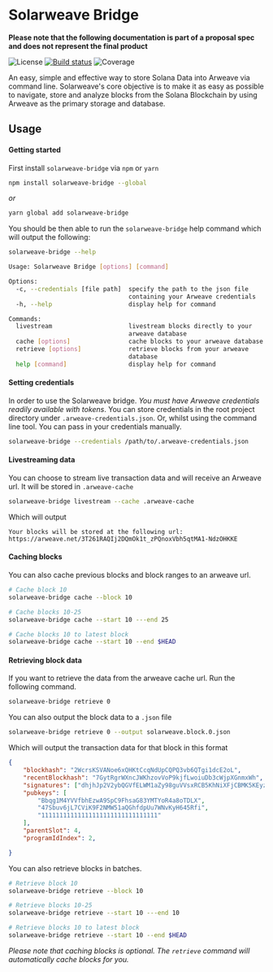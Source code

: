 # Solarweave Bridge

**Please note that the following documentation is part of a proposal spec and does not represent the final product**

![License](https://img.shields.io/badge/license-MIT-blue.svg)
[![Build status](https://badge.buildkite.com/ff3f310e25a5d1dab15f1ed206bae9d6178ebda863ec72d461.svg)](https://buildkite.com/the-lone-ronin/solarweavebridge)
![Coverage](https://img.shields.io/badge/coverage-unknown-yellow.svg)

An easy, simple and effective way to store Solana Data into Arweave via command line. Solarweave's core objective is to make it as easy as possible to navigate, store and analyze blocks from the Solana Blockchain by using Arweave as the primary storage and database.

## Usage

#### Getting started

First install `solarweave-bridge` via `npm` or `yarn`

```bash
npm install solarweave-bridge --global
```

*or*

```bash
yarn global add solarweave-bridge
```

You should be then able to run the `solarweave-bridge` help command which will output the following:

```bash
solarweave-bridge --help

Usage: Solarweave Bridge [options] [command]

Options:
  -c, --credentials [file path]  specify the path to the json file
                                 containing your Arweave credentials
  -h, --help                     display help for command

Commands:
  livestream                     livestream blocks directly to your
                                 arweave database
  cache [options]                cache blocks to your arweave database       
  retrieve [options]             retrieve blocks from your arweave
                                 database
  help [command]                 display help for command
```

#### Setting credentials

In order to use the Solarweave bridge. *You must have Arweave credentials readily available with tokens*. You can store credentials in the root project directory under `.arweave-credentials.json`. Or, whilst using the command line tool. You can pass in your credentials manually.

```bash
solarweave-bridge --credentials /path/to/.arweave-credentials.json
```

#### Livestreaming data

You can choose to stream live transaction data and will receive an Arweave url. It will be stored in `.arweave-cache`

```bash
solarweave-bridge livestream --cache .arweave-cache
```

Which will output

```
Your blocks will be stored at the following url: https://arweave.net/3T261RAQIj2DQmOk1t_zPQnoxVbh5qtMA1-NdzOHKKE
```

#### Caching blocks

You can also cache previous blocks and block ranges to an arweave url.

```bash
# Cache block 10
solarweave-bridge cache --block 10

# Cache blocks 10-25
solarweave-bridge cache --start 10 ---end 25

# Cache blocks 10 to latest block
solarweave-bridge cache --start 10 --end $HEAD
```

#### Retrieving block data

If you want to retrieve the data from the arweave cache url. Run the following command.

```bash
solarweave-bridge retrieve 0
```

You can also output the block data to a `.json` file

```bash
solarweave-bridge retrieve 0 --output solarweave.block.0.json
```

Which will output the transaction data for that block in this format

```json
{
    "blockhash": "2WcrsKSVANoe6xQHKtCcqNdUpCQPQ3vb6QTgi1dcE2oL",
    "recentBlockhash": "7GytRgrWXncJWKhzovVoP9kjfLwoiuDb3cWjpXGnmxWh",
    "signatures": ["dhjhJp2V2ybQGVfELWM1aZy98guVVsxRCB5KhNiXFjCBMK5KEyzV8smhkVvs3xwkAug31KnpzJpiNPtcD5bG1t6"],
    "pubkeys": [
        "Bbqg1M4YVVfbhEzwA9SpC9FhsaG83YMTYoR4a8oTDLX",
        "47Sbuv6jL7CViK9F2NMW51aQGhfdpUu7WNvKyH645Rfi",
        "11111111111111111111111111111111"
    ],
    "parentSlot": 4,
    "programIdIndex": 2,

}
```

You can also retrieve blocks in batches.

```bash
# Retrieve block 10
solarweave-bridge retrieve --block 10

# Retrieve blocks 10-25
solarweave-bridge retrieve --start 10 ---end 10

# Retrieve blocks 10 to latest block
solarweave-bridge retrieve --start 10 --end $HEAD
```

*Please note that caching blocks is optional. The `retrieve` command will automatically cache blocks for you.*